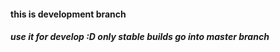 #### this is development branch
##### use it for develop :D only stable builds go into master branch
